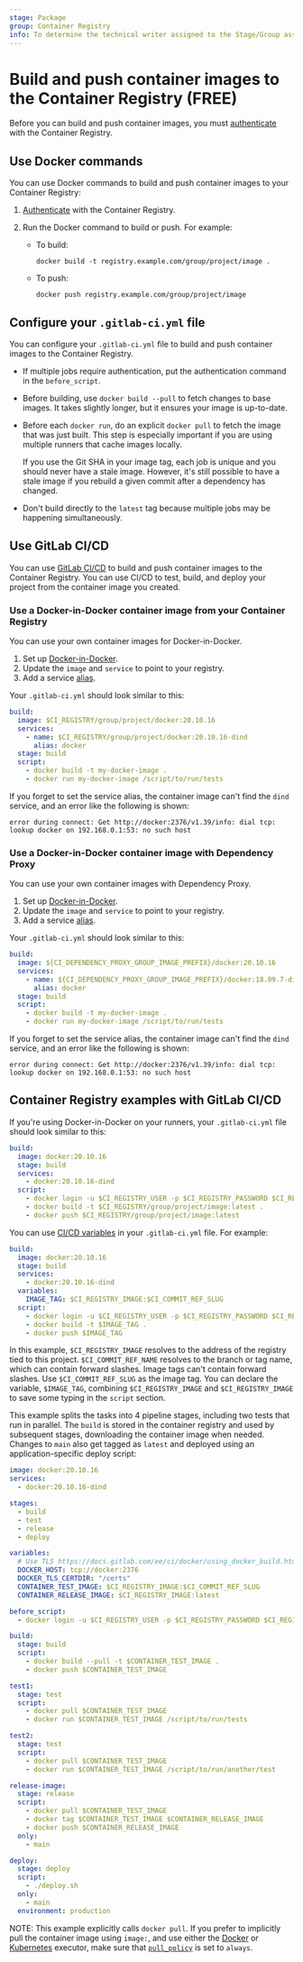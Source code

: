 ```yaml
---
stage: Package
group: Container Registry
info: To determine the technical writer assigned to the Stage/Group associated with this page, see https://about.gitlab.com/handbook/product/ux/technical-writing/#assignments
---
```


# Build and push container images to the Container Registry **(FREE)**

Before you can build and push container images, you must [authenticate](authenticate_with_container_registry.md) with the Container Registry.

## Use Docker commands

You can use Docker commands to build and push container images to your Container Registry:

1. [Authenticate](authenticate_with_container_registry.md) with the Container Registry.
1. Run the Docker command to build or push. For example:

   - To build:

     ```shell
     docker build -t registry.example.com/group/project/image .
     ```

   - To push:

     ```shell
     docker push registry.example.com/group/project/image
     ```

## Configure your `.gitlab-ci.yml` file

You can configure your `.gitlab-ci.yml` file to build and push container images to the Container Registry.

- If multiple jobs require authentication, put the authentication command in the `before_script`.
- Before building, use `docker build --pull` to fetch changes to base images. It takes slightly
  longer, but it ensures your image is up-to-date.
- Before each `docker run`, do an explicit `docker pull` to fetch
  the image that was just built. This step is especially important if you are
  using multiple runners that cache images locally.

  If you use the Git SHA in your image tag, each job is unique and you
  should never have a stale image. However, it's still possible to have a
  stale image if you rebuild a given commit after a dependency has changed.
- Don't build directly to the `latest` tag because multiple jobs may be
  happening simultaneously.

## Use GitLab CI/CD

You can use [GitLab CI/CD](../../../ci/yaml/index.md) to build and push container images to the
Container Registry. You can use CI/CD to test, build, and deploy your project from the container
image you created.

### Use a Docker-in-Docker container image from your Container Registry

You can use your own container images for Docker-in-Docker.

1. Set up [Docker-in-Docker](../../../ci/docker/using_docker_build.md#use-docker-in-docker).
1. Update the `image` and `service` to point to your registry.
1. Add a service [alias](../../../ci/services/index.md#available-settings-for-services).

Your `.gitlab-ci.yml` should look similar to this:

```yaml
build:
  image: $CI_REGISTRY/group/project/docker:20.10.16
  services:
    - name: $CI_REGISTRY/group/project/docker:20.10.16-dind
      alias: docker
  stage: build
  script:
    - docker build -t my-docker-image .
    - docker run my-docker-image /script/to/run/tests
```

If you forget to set the service alias, the container image can't find the `dind` service,
and an error like the following is shown:

```plaintext
error during connect: Get http://docker:2376/v1.39/info: dial tcp: lookup docker on 192.168.0.1:53: no such host
```

### Use a Docker-in-Docker container image with Dependency Proxy

You can use your own container images with Dependency Proxy.

1. Set up [Docker-in-Docker](../../../ci/docker/using_docker_build.md#use-docker-in-docker).
1. Update the `image` and `service` to point to your registry.
1. Add a service [alias](../../../ci/services/index.md#available-settings-for-services).

Your `.gitlab-ci.yml` should look similar to this:

```yaml
build:
  image: ${CI_DEPENDENCY_PROXY_GROUP_IMAGE_PREFIX}/docker:20.10.16
  services:
    - name: ${CI_DEPENDENCY_PROXY_GROUP_IMAGE_PREFIX}/docker:18.09.7-dind
      alias: docker
  stage: build
  script:
    - docker build -t my-docker-image .
    - docker run my-docker-image /script/to/run/tests
```

If you forget to set the service alias, the container image can't find the `dind` service,
and an error like the following is shown:

```plaintext
error during connect: Get http://docker:2376/v1.39/info: dial tcp: lookup docker on 192.168.0.1:53: no such host
```

## Container Registry examples with GitLab CI/CD

If you're using Docker-in-Docker on your runners, your `.gitlab-ci.yml` file should look similar to this:

```yaml
build:
  image: docker:20.10.16
  stage: build
  services:
    - docker:20.10.16-dind
  script:
    - docker login -u $CI_REGISTRY_USER -p $CI_REGISTRY_PASSWORD $CI_REGISTRY
    - docker build -t $CI_REGISTRY/group/project/image:latest .
    - docker push $CI_REGISTRY/group/project/image:latest
```

You can use [CI/CD variables](../../../ci/variables/index.md) in your `.gitlab-ci.yml` file. For example:

```yaml
build:
  image: docker:20.10.16
  stage: build
  services:
    - docker:20.10.16-dind
  variables:
    IMAGE_TAG: $CI_REGISTRY_IMAGE:$CI_COMMIT_REF_SLUG
  script:
    - docker login -u $CI_REGISTRY_USER -p $CI_REGISTRY_PASSWORD $CI_REGISTRY
    - docker build -t $IMAGE_TAG .
    - docker push $IMAGE_TAG
```

In this example, `$CI_REGISTRY_IMAGE` resolves to the address of the registry tied
to this project. `$CI_COMMIT_REF_NAME` resolves to the branch or tag name, which
can contain forward slashes. Image tags can't contain forward slashes. Use
`$CI_COMMIT_REF_SLUG` as the image tag. You can declare the variable, `$IMAGE_TAG`,
combining `$CI_REGISTRY_IMAGE` and `$CI_REGISTRY_IMAGE` to save some typing in the
`script` section.

This example splits the tasks into 4 pipeline stages, including two tests that run in parallel. The `build` is stored in the container
registry and used by subsequent stages, downloading the container image when needed. Changes to `main` also get tagged as
`latest` and deployed using an application-specific deploy script:

```yaml
image: docker:20.10.16
services:
  - docker:20.10.16-dind

stages:
  - build
  - test
  - release
  - deploy

variables:
  # Use TLS https://docs.gitlab.com/ee/ci/docker/using_docker_build.html#tls-enabled
  DOCKER_HOST: tcp://docker:2376
  DOCKER_TLS_CERTDIR: "/certs"
  CONTAINER_TEST_IMAGE: $CI_REGISTRY_IMAGE:$CI_COMMIT_REF_SLUG
  CONTAINER_RELEASE_IMAGE: $CI_REGISTRY_IMAGE:latest

before_script:
  - docker login -u $CI_REGISTRY_USER -p $CI_REGISTRY_PASSWORD $CI_REGISTRY

build:
  stage: build
  script:
    - docker build --pull -t $CONTAINER_TEST_IMAGE .
    - docker push $CONTAINER_TEST_IMAGE

test1:
  stage: test
  script:
    - docker pull $CONTAINER_TEST_IMAGE
    - docker run $CONTAINER_TEST_IMAGE /script/to/run/tests

test2:
  stage: test
  script:
    - docker pull $CONTAINER_TEST_IMAGE
    - docker run $CONTAINER_TEST_IMAGE /script/to/run/another/test

release-image:
  stage: release
  script:
    - docker pull $CONTAINER_TEST_IMAGE
    - docker tag $CONTAINER_TEST_IMAGE $CONTAINER_RELEASE_IMAGE
    - docker push $CONTAINER_RELEASE_IMAGE
  only:
    - main

deploy:
  stage: deploy
  script:
    - ./deploy.sh
  only:
    - main
  environment: production
```

NOTE:
This example explicitly calls `docker pull`. If you prefer to implicitly pull the container image using `image:`,
and use either the [Docker](https://docs.gitlab.com/runner/executors/docker.html) or [Kubernetes](https://docs.gitlab.com/runner/executors/kubernetes.html) executor,
make sure that [`pull_policy`](https://docs.gitlab.com/runner/executors/docker.html#how-pull-policies-work) is set to `always`.
